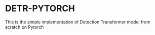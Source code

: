 # DETR-PYTORCH
This is the simple implementation of Detection Transformer model from scratch on Pytorch
